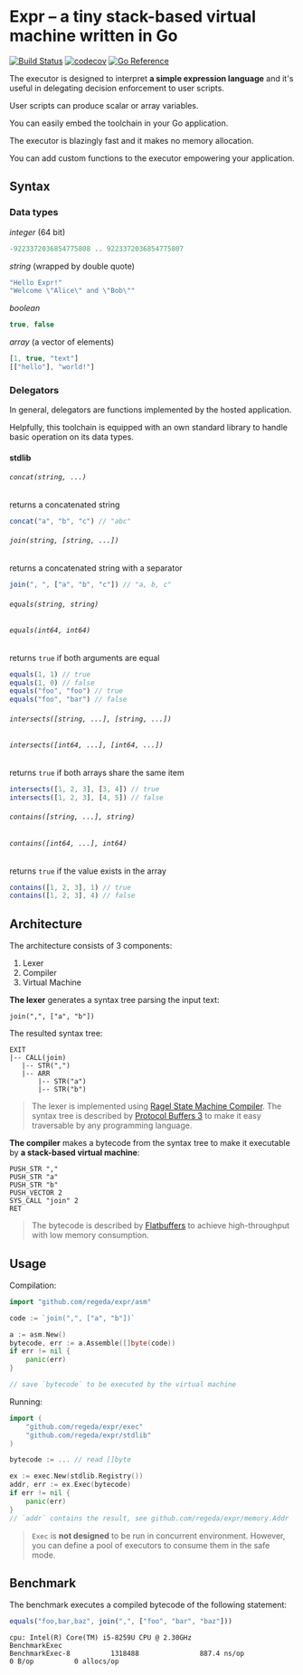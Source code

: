 # Expr – a tiny stack-based virtual machine written in Go
[![Build Status](https://travis-ci.com/regeda/expr.svg?branch=main)](https://travis-ci.com/regeda/expr)
[![codecov](https://codecov.io/gh/regeda/expr/branch/main/graph/badge.svg?token=99QXNC2IAO)](https://codecov.io/gh/regeda/expr)
[![Go Reference](https://pkg.go.dev/badge/gihub.com/regeda/expr.svg)](https://pkg.go.dev/github.com/regeda/expr)

The executor is designed to interpret **a simple expression language** and it's useful in delegating decision enforcement to user scripts.

User scripts can produce scalar or array variables.

You can easily embed the toolchain in your Go application.

The executor is blazingly fast and it makes no memory allocation.

You can add custom functions to the executor empowering your application.

## Syntax

### Data types

*integer* (64 bit)
```js
-9223372036854775808 .. 9223372036854775807
```

*string* (wrapped by double quote)
```js
"Hello Expr!"
"Welcome \"Alice\" and \"Bob\""
```

*boolean*
```js
true, false
```

*array* (a vector of elements)
```js
[1, true, "text"]
[["hello"], "world!"]
```

### Delegators

In general, delegators are functions implemented by the hosted application.

Helpfully, this toolchain is equipped with an own standard library to handle basic operation on its data types.

#### stdlib

###### `concat(string, ...)`
returns a concatenated string
```js
concat("a", "b", "c") // "abc"
```

###### `join(string, [string, ...])`
returns a concatenated string with a separator
```js
join(", ", ["a", "b", "c"]) // "a, b, c"
```

###### `equals(string, string)`
###### `equals(int64, int64)`
returns `true` if both arguments are equal
```js
equals(1, 1) // true
equals(1, 0) // false
equals("foo", "foo") // true
equals("foo", "bar") // false
```

###### `intersects([string, ...], [string, ...])`
###### `intersects([int64, ...], [int64, ...])`
returns `true` if both arrays share the same item
```js
intersects([1, 2, 3], [3, 4]) // true
intersects([1, 2, 3], [4, 5]) // false
```

###### `contains([string, ...], string)`
###### `contains([int64, ...], int64)`
returns `true` if the value exists in the array
```js
contains([1, 2, 3], 1) // true
contains([1, 2, 3], 4) // false
```

## Architecture
The architecture consists of 3 components:
1. Lexer
2. Compiler
3. Virtual Machine

**The lexer** generates a syntax tree parsing the input text:
```
join(",", ["a", "b"])
```
The resulted syntax tree:
```
EXIT
|-- CALL(join)
   |-- STR(",")
   |-- ARR
       |-- STR("a")
       |-- STR("b")
```

> The lexer is implemented using [Ragel State Machine Compiler](https://www.colm.net/open-source/ragel/). The syntax tree is described by [Protocol Buffers 3](https://developers.google.com/protocol-buffers/) to make it easy traversable by any programming language.

**The compiler** makes a bytecode from the syntax tree to make it executable by **a stack-based virtual machine**:
```
PUSH_STR ","
PUSH_STR "a"
PUSH_STR "b"
PUSH_VECTOR 2
SYS_CALL "join" 2
RET
```

> The bytecode is described by [Flatbuffers](https://google.github.io/flatbuffers/flatbuffers_guide_use_go.html) to achieve high-throughput with low memory consumption.

## Usage

Compilation:
```go
import "github.com/regeda/expr/asm"

code := `join(",", ["a", "b"])`

a := asm.New()
bytecode, err := a.Assemble([]byte(code))
if err != nil {
    panic(err)
}

// save `bytecode` to be executed by the virtual machine
```

Running:
```go
import (
    "github.com/regeda/expr/exec"
    "github.com/regeda/expr/stdlib"
)

bytecode := ... // read []byte

ex := exec.New(stdlib.Registry())
addr, err := ex.Exec(bytecode)
if err != nil {
    panic(err)
}
// `addr` contains the result, see github.com/regeda/expr/memory.Addr
```
> `Exec` is **not designed** to be run in concurrent environment. However, you can define a pool of executors to consume them in the safe mode.

## Benchmark

The benchmark executes a compiled bytecode of the following statement:
```js
equals("foo,bar,baz", join(",", ["foo", "bar", "baz"]))
```
```
cpu: Intel(R) Core(TM) i5-8259U CPU @ 2.30GHz
BenchmarkExec
BenchmarkExec-8          1318488               887.4 ns/op             0 B/op          0 allocs/op
```
